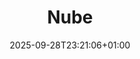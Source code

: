 ---
title: "Nube"
description: "Infraestructura en la nube, plataformas y prácticas operativas."
draft: false
date: "2025-09-28T23:21:06+01:00"
url: "etiqueta/nube"
---